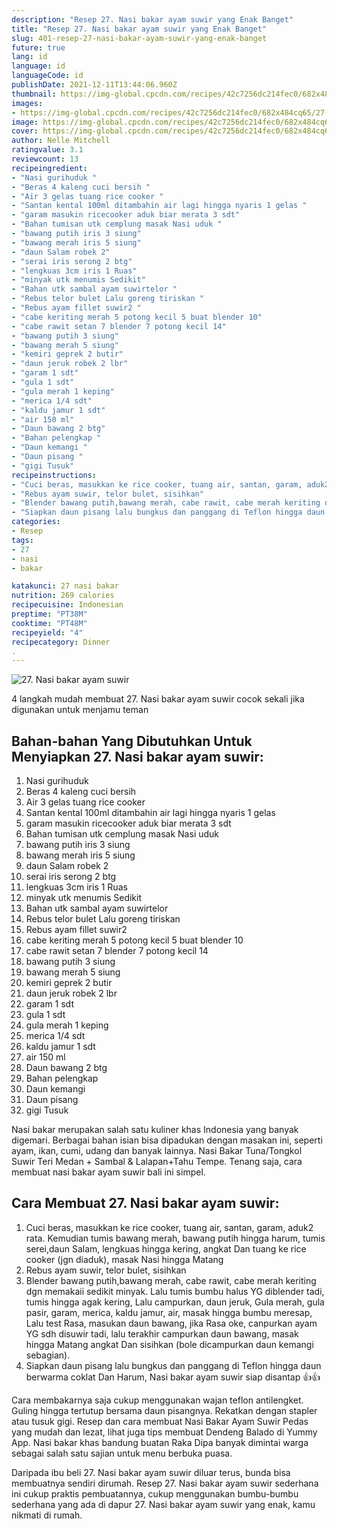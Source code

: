 ```yaml
---
description: "Resep 27. Nasi bakar ayam suwir yang Enak Banget"
title: "Resep 27. Nasi bakar ayam suwir yang Enak Banget"
slug: 401-resep-27-nasi-bakar-ayam-suwir-yang-enak-banget
future: true
lang: id
language: id
languageCode: id
publishDate: 2021-12-11T13:44:06.960Z 
thumbnail: https://img-global.cpcdn.com/recipes/42c7256dc214fec0/682x484cq65/27-nasi-bakar-ayam-suwir-foto-resep-utama.png
images:
- https://img-global.cpcdn.com/recipes/42c7256dc214fec0/682x484cq65/27-nasi-bakar-ayam-suwir-foto-resep-utama.png
image: https://img-global.cpcdn.com/recipes/42c7256dc214fec0/682x484cq65/27-nasi-bakar-ayam-suwir-foto-resep-utama.png
cover: https://img-global.cpcdn.com/recipes/42c7256dc214fec0/682x484cq65/27-nasi-bakar-ayam-suwir-foto-resep-utama.png
author: Nelle Mitchell
ratingvalue: 3.1
reviewcount: 13
recipeingredient:
- "Nasi gurihuduk "
- "Beras 4 kaleng cuci bersih "
- "Air 3 gelas tuang rice cooker "
- "Santan kental 100ml ditambahin air lagi hingga nyaris 1 gelas "
- "garam masukin ricecooker aduk biar merata 3 sdt"
- "Bahan tumisan utk cemplung masak Nasi uduk "
- "bawang putih iris 3 siung"
- "bawang merah iris 5 siung"
- "daun Salam robek 2"
- "serai iris serong 2 btg"
- "lengkuas 3cm iris 1 Ruas"
- "minyak utk menumis Sedikit"
- "Bahan utk sambal ayam suwirtelor "
- "Rebus telor bulet Lalu goreng tiriskan "
- "Rebus ayam fillet suwir2 "
- "cabe keriting merah 5 potong kecil 5 buat blender 10"
- "cabe rawit setan 7 blender 7 potong kecil 14"
- "bawang putih 3 siung"
- "bawang merah 5 siung"
- "kemiri geprek 2 butir"
- "daun jeruk robek 2 lbr"
- "garam 1 sdt"
- "gula 1 sdt"
- "gula merah 1 keping"
- "merica 1/4 sdt"
- "kaldu jamur 1 sdt"
- "air 150 ml"
- "Daun bawang 2 btg"
- "Bahan pelengkap "
- "Daun kemangi "
- "Daun pisang "
- "gigi Tusuk"
recipeinstructions:
- "Cuci beras, masukkan ke rice cooker, tuang air, santan, garam, aduk2 rata. Kemudian tumis bawang merah, bawang putih hingga harum, tumis serei,daun Salam, lengkuas hingga kering, angkat Dan tuang ke rice cooker (jgn diaduk), masak Nasi hingga Matang"
- "Rebus ayam suwir, telor bulet, sisihkan"
- "Blender bawang putih,bawang merah, cabe rawit, cabe merah keriting dgn memakaii sedikit minyak. Lalu tumis bumbu halus YG diblender tadi, tumis hingga agak kering, Lalu campurkan, daun jeruk, Gula merah, gula pasir, garam, merica, kaldu jamur, air, masak hingga bumbu meresap, Lalu test Rasa, masukan daun bawang, jika Rasa oke, canpurkan ayam YG sdh disuwir tadi, lalu terakhir campurkan daun bawang, masak hingga Matang angkat Dan sisihkan (bole dicampurkan daun kemangi sebagian)."
- "Siapkan daun pisang lalu bungkus dan panggang di Teflon hingga daun berwarma coklat Dan Harum, Nasi bakar ayam suwir siap disantap 👍👍"
categories:
- Resep
tags:
- 27
- nasi
- bakar

katakunci: 27 nasi bakar 
nutrition: 269 calories
recipecuisine: Indonesian
preptime: "PT38M"
cooktime: "PT48M"
recipeyield: "4"
recipecategory: Dinner
. 
---
```



![27. Nasi bakar ayam suwir](https://img-global.cpcdn.com/recipes/42c7256dc214fec0/682x484cq65/27-nasi-bakar-ayam-suwir-foto-resep-utama.png)

4 langkah mudah membuat  27. Nasi bakar ayam suwir cocok sekali jika digunakan untuk menjamu teman

<!--inarticleads1-->

## Bahan-bahan Yang Dibutuhkan Untuk Menyiapkan 27. Nasi bakar ayam suwir:

1. Nasi gurihuduk 
1. Beras 4 kaleng cuci bersih 
1. Air 3 gelas tuang rice cooker 
1. Santan kental 100ml ditambahin air lagi hingga nyaris 1 gelas 
1. garam masukin ricecooker aduk biar merata 3 sdt
1. Bahan tumisan utk cemplung masak Nasi uduk 
1. bawang putih iris 3 siung
1. bawang merah iris 5 siung
1. daun Salam robek 2
1. serai iris serong 2 btg
1. lengkuas 3cm iris 1 Ruas
1. minyak utk menumis Sedikit
1. Bahan utk sambal ayam suwirtelor 
1. Rebus telor bulet Lalu goreng tiriskan 
1. Rebus ayam fillet suwir2 
1. cabe keriting merah 5 potong kecil 5 buat blender 10
1. cabe rawit setan 7 blender 7 potong kecil 14
1. bawang putih 3 siung
1. bawang merah 5 siung
1. kemiri geprek 2 butir
1. daun jeruk robek 2 lbr
1. garam 1 sdt
1. gula 1 sdt
1. gula merah 1 keping
1. merica 1/4 sdt
1. kaldu jamur 1 sdt
1. air 150 ml
1. Daun bawang 2 btg
1. Bahan pelengkap 
1. Daun kemangi 
1. Daun pisang 
1. gigi Tusuk

Nasi bakar merupakan salah satu kuliner khas Indonesia yang banyak digemari. Berbagai bahan isian bisa dipadukan dengan masakan ini, seperti ayam, ikan, cumi, udang dan banyak lainnya. Nasi Bakar Tuna/Tongkol Suwir Teri Medan + Sambal &amp; Lalapan+Tahu Tempe. Tenang saja, cara membuat nasi bakar ayam suwir bali ini simpel. 

<!--inarticleads2-->

## Cara Membuat 27. Nasi bakar ayam suwir:

1. Cuci beras, masukkan ke rice cooker, tuang air, santan, garam, aduk2 rata. Kemudian tumis bawang merah, bawang putih hingga harum, tumis serei,daun Salam, lengkuas hingga kering, angkat Dan tuang ke rice cooker (jgn diaduk), masak Nasi hingga Matang
1. Rebus ayam suwir, telor bulet, sisihkan
1. Blender bawang putih,bawang merah, cabe rawit, cabe merah keriting dgn memakaii sedikit minyak. Lalu tumis bumbu halus YG diblender tadi, tumis hingga agak kering, Lalu campurkan, daun jeruk, Gula merah, gula pasir, garam, merica, kaldu jamur, air, masak hingga bumbu meresap, Lalu test Rasa, masukan daun bawang, jika Rasa oke, canpurkan ayam YG sdh disuwir tadi, lalu terakhir campurkan daun bawang, masak hingga Matang angkat Dan sisihkan (bole dicampurkan daun kemangi sebagian).
1. Siapkan daun pisang lalu bungkus dan panggang di Teflon hingga daun berwarma coklat Dan Harum, Nasi bakar ayam suwir siap disantap 👍👍


Cara membakarnya saja cukup menggunakan wajan teflon antilengket. Guling hingga tertutup bersama daun pisangnya. Rekatkan dengan stapler atau tusuk gigi. Resep dan cara membuat Nasi Bakar Ayam Suwir Pedas yang mudah dan lezat, lihat juga tips membuat Dendeng Balado di Yummy App. Nasi bakar khas bandung buatan Raka Dipa banyak dimintai warga sebagai salah satu sajian untuk menu berbuka puasa. 

Daripada ibu beli  27. Nasi bakar ayam suwir  diluar terus, bunda  bisa membuatnya sendiri dirumah. Resep  27. Nasi bakar ayam suwir  sederhana ini cukup praktis pembuatannya, cukup menggunakan bumbu-bumbu sederhana yang ada di dapur  27. Nasi bakar ayam suwir  yang enak, kamu nikmati di rumah.

